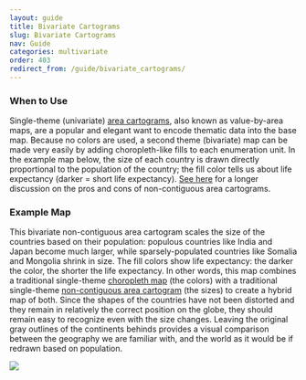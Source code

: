 ```yaml
---
layout: guide
title: Bivariate Cartograms
slug: Bivariate Cartograms
nav: Guide
categories: multivariate
order: 403
redirect_from: /guide/bivariate_cartograms/
---
```


### When to Use

Single-theme (univariate) [area cartograms]({{site.baseurl}}/guide/univariate/cartograms), also known as value-by-area maps, are a popular and elegant want to encode thematic data into the base map. Because no colors are used, a second theme (bivariate) map can be made very easily by adding choropleth-like fills to each enumeration unit. In the example map below, the size of each country is drawn directly proportional to the population of the country; the fill color tells us about life expectancy (darker = short life expectancy). [See here]({{site.baseurl}}/guide/univariate/cartograms) for a longer discussion on the pros and cons of non-contiguous area cartograms.

### Example Map

This bivariate non-contiguous area cartogram scales the size of the countries based on their population: populous countries like India and Japan become much larger, while sparsely-populated countries like Somalia and Mongolia shrink in size. The fill colors show life expectancy: the darker the color, the shorter the life expectancy. In other words, this map combines a traditional single-theme [choropleth map]({{site.baseurl}}/guide/univariate/choropleth) (the colors) with a traditional single-theme [non-contiguous area cartogram]({{site.baseurl}}/guide/univariate/cartograms) (the sizes) to create a hybrid map of both. Since the shapes of the countries have not been distorted and they remain in relatively the correct position on the globe, they should remain easy to recognize even with the size changes. Leaving the original gray outlines of the continents behinds provides a visual comparison between the geography we are familiar with, and the world as it would be if redrawn based on population.

![]({{site.baseurl}}/media/guide/bivar_cartogram_map.jpg)